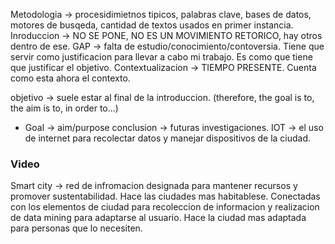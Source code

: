 Metodologia -> procesidimietnos tipicos, palabras clave, bases de datos, motores de busqeda, cantidad de textos usados en primer instancia.
Inroduccion -> NO SE PONE, NO ES UN MOVIMIENTO RETORICO, hay otros dentro de ese.
GAP -> falta de estudio/conocimiento/contoversia. Tiene que servir como justificacion para llevar a cabo mi trabajo. Es como que tiene que justificar el objetivo.
Contextualizacion -> TIEMPO PRESENTE. Cuenta como esta ahora el contexto.

objetivo -> suele estar al final de la introduccion. (therefore, the goal is to, the aim is to, in order to...)
- Goal -> aim/purpose
conclusion -> futuras investigaciones.
IOT -> el uso de internet para recolectar datos y manejar dispositivos de la ciudad.
### Video
Smart city -> red de infromacion designada para mantener recursos y promover sustentabilidad. Hace las ciudades mas habitablese.  Conectadas con los elementos de ciudad para recoleccion de informacion y realizacion de data mining para adaptarse al usuario. Hace la ciudad mas adaptada para personas que lo necesiten.